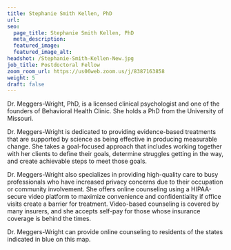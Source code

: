 ```yaml
---
title: Stephanie Smith Kellen, PhD
url: 
seo:
  page_title: Stephanie Smith Kellen, PhD
  meta_description: 
  featured_image: 
  featured_image_alt: 
headshot: /Stephanie-Smith-Kellen-New.jpg
job_title: Postdoctoral Fellow
zoom_room_url: https://us06web.zoom.us/j/8387163858
weight: 5
draft: false
---
```


Dr. Meggers-Wright, PhD, is a licensed clinical psychologist and one of the founders of Behavioral Health Clinic. She holds a PhD from the University of Missouri.

Dr. Meggers-Wright is dedicated to providing evidence-based treatments that are supported by science as being effective in producing measurable change. She takes a goal-focused approach that includes working together with her clients to define their goals, determine struggles getting in the way, and create achievable steps to meet those goals.

Dr. Meggers-Wright also specializes in providing high-quality care to busy professionals who have increased privacy concerns due to their occupation or community involvement. She offers online counseling using a HIPAA-secure video platform to maximize convenience and confidentiality if office visits create a barrier for treatment. Video-based counseling is covered by many insurers, and she accepts self-pay for those whose insurance coverage is behind the times.

Dr. Meggers-Wright can provide online counseling to residents of the states indicated in blue on this map.